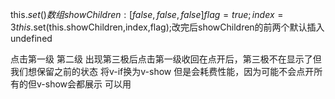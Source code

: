 this.$set() 数组
showChildren:[false,false,false]
flag = true;
index = 3
this.$set(this.showChildren,index,flag);改完后showChildren的前两个默认插入undefined

点击第一级 第二级 出现第三极后点击第一级收回在点开后，第三极不在显示了但我们想保留之前的状态 将v-if换为v-show      但是会耗费性能，因为可能不会点开所有的但v-show会都展示
可以用<keep-alive></keep-alive>